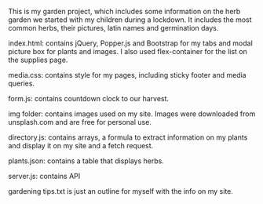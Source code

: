 This is my garden project, which includes some information on the herb garden we started with my children during a lockdown.
It includes the most common herbs, their pictures, latin names and germination days.

index.html: contains jQuery, Popper.js and Bootstrap for my tabs and modal picture box for plants and images. I also used flex-container for the list on the supplies page.

media.css: contains style for my pages, including sticky footer and media queries.

form.js: contains countdown clock to our harvest.

img folder: contains images used on my site. Images were downloaded from unsplash.com and are free for personal use.

directory.js: contains arrays, a formula to extract information on my plants and display it on my site and a fetch request. 

plants.json: contains a table that displays herbs.

server.js: contains API

gardening tips.txt is just an outline for myself with the info on my site.

